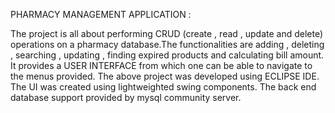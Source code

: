 PHARMACY MANAGEMENT APPLICATION :

The project is all about performing CRUD (create , read , update and delete) operations on a pharmacy database.The functionalities are adding , 
deleting , searching , updating , finding expired products and calculating bill amount.
It provides a USER INTERFACE from which one can be able to navigate to the menus provided. 
The above project was developed using ECLIPSE IDE. 
The UI was created using lightweighted swing components.
The back end database support provided by mysql community server.

